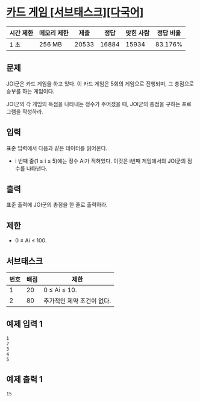 # [카드 게임 [서브태스크][다국어]](https://www.acmicpc.net/problem/5522)

| 시간 제한 | 메모리 제한 | 제출 | 정답 | 맞힌 사람 | 정답 비율 |
| --- | --- | --- | --- | --- | --- |
| 1 초 | 256 MB | 20533 | 16884 | 15934 | 83.176% |

## 문제

JOI군은 카드 게임을 하고 있다. 이 카드 게임은 5회의 게임으로 진행되며, 그 총점으로 승부를 하는 게임이다.

JOI군의 각 게임의 득점을 나타내는 정수가 주어졌을 때, JOI군의 총점을 구하는 프로그램을 작성하라.

## 입력

표준 입력에서 다음과 같은 데이터를 읽어온다.

- i 번째 줄(1 ≤ i ≤ 5)에는 정수 Ai가 적혀있다. 이것은 i번째 게임에서의 JOI군의 점수를 나타낸다.

## 출력

표준 출력에 JOI군의 총점을 한 줄로 출력하라.

## 제한

- 0 ≤ Ai ≤ 100.

## 서브태스크

| 번호 | 배점 | 제한 |
| --- | --- | --- |
| 1 | 20 | 0 ≤ Ai ≤ 10. |
| 2 | 80 | 추가적인 제약 조건이 없다. |

## 예제 입력 1

```
1
2
3
4
5

```

## 예제 출력 1

```
15
```
